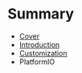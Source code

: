 # Summary

* [Cover](README.md)
* [Introduction](documentation/Introduction.md)
* [Customization](documentation/Customization.md)
* PlatformIO

